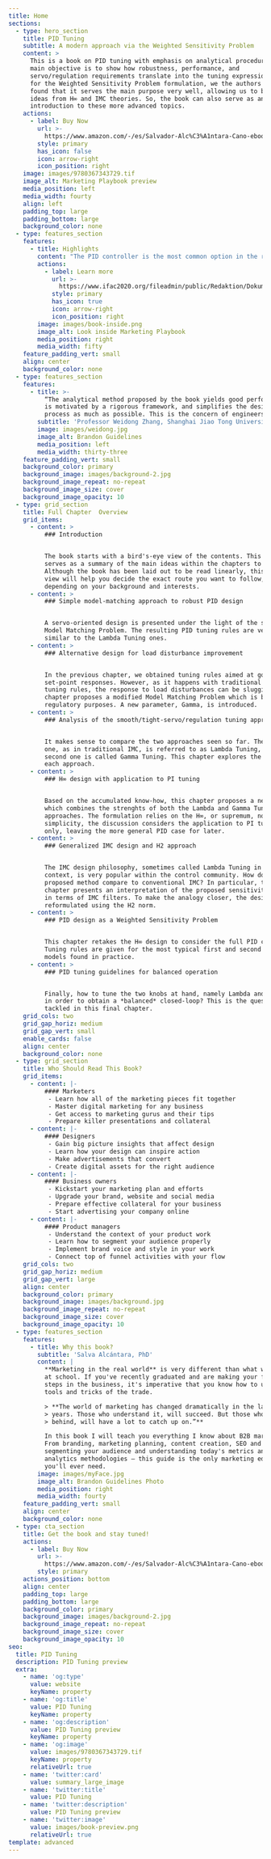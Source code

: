 ```yaml
---
title: Home
sections:
  - type: hero_section
    title: PID Tuning
    subtitle: A modern approach via the Weighted Sensitivity Problem
    content: >
      This is a book on PID tuning with emphasis on analytical procedures. The
      main objective is to show how robustness, performance, and
      servo/regulation requirements translate into the tuning expressions. As
      for the Weighted Sensitivity Problem formulation, we the authors have
      found that it serves the main purpose very well, allowing us to blend
      ideas from H∞ and IMC theories. So, the book can also serve as an
      introduction to these more advanced topics.
    actions:
      - label: Buy Now
        url: >-
          https://www.amazon.com/-/es/Salvador-Alc%C3%A1ntara-Cano-ebook/dp/B08NCNRBKG/ref=sr_1_1?__mk_es_US=%C3%85M%C3%85%C5%BD%C3%95%C3%91&dchild=1&keywords=pid+tuning+alc%C3%A1ntara&qid=1614573662&sr=8-1
        style: primary
        has_icon: false
        icon: arrow-right
        icon_position: right
    image: images/9780367343729.tif
    image_alt: Marketing Playbook preview
    media_position: left
    media_width: fourty
    align: left
    padding_top: large
    padding_bottom: large
    background_color: none
  - type: features_section
    features:
      - title: Highlights
        content: "The PID controller is the most common option in the realm of control applications and is dominant in the process control industry. Among the related analytical methods, Internal Model Control (IMC) has gained remarkable industrial acceptance due to its robust nature and good set-point responses. However, the traditional application of IMC results in poor load disturbance rejection for lag-dominant and integrating plants. This book presents an IMC-like design method which avoids this common pitfall and is devised to work well for plants of modest complexity, for which analytical PID tuning is plausible. For simplicity, the design only focuses on the closed-loop sensitivity function, including formulations for the H∞\_and H2\_norms. Aimed at graduate students and researchers in control engineering, this book:\n\n*   Considers both the robustness/performance and the servo/regulation trade-offs\n*   Presents a systematic, optimization-based approach, ultimately leading to well-motivated, model-based, and analytically derived tuning rules\n*   Shows how to tune PID controllers in a unified way, encompassing stable, integrating, and unstable processes\n*   Finds in the Weighted Sensitivity Problem the sweet spot of robust, optimal, and PID control\n*   Provides a common analytical framework that generalizes existing tuning proposals\n"
        actions:
          - label: Learn more
            url: >-
              https://www.ifac2020.org/fileadmin/public/Redaktion/Dokumente/Workshopslides/Slides_Workshop_Vilanova.pdf
            style: primary
            has_icon: true
            icon: arrow-right
            icon_position: right
        image: images/book-inside.png
        image_alt: Look inside Marketing Playbook
        media_position: right
        media_width: fifty
    feature_padding_vert: small
    align: center
    background_color: none
  - type: features_section
    features:
      - title: >-
          “The analytical method proposed by the book yields good performance,
          is motivated by a rigorous framework, and simplifies the design
          process as much as possible. This is the concern of engineers.”
        subtitle: 'Professor Weidong Zhang, Shanghai Jiao Tong University'
        image: images/weidong.jpg
        image_alt: Brandon Guidelines
        media_position: left
        media_width: thirty-three
    feature_padding_vert: small
    background_color: primary
    background_image: images/background-2.jpg
    background_image_repeat: no-repeat
    background_image_size: cover
    background_image_opacity: 10
  - type: grid_section
    title: Full Chapter  Overview
    grid_items:
      - content: >
          ### Introduction


          The book starts with a bird's-eye view of the contents. This chapter
          serves as a summary of the main ideas within the chapters to come.
          Although the book has been laid out to be read linearly, this elevated
          view will help you decide the exact route you want to follow,
          depending on your background and interests.
      - content: >
          ### Simple model-matching approach to robust PID design


          A servo-oriented design is presented under the light of the simplest
          Model Matching Problem. The resulting PID tuning rules are very
          similar to the Lambda Tuning ones.
      - content: >
          ### Alternative design for load disturbance improvement


          In the previous chapter, we obtained tuning rules aimed at good
          set-point responses. However, as it happens with traditional IMC-based
          tuning rules, the response to load disturbances can be sluggish. This
          chapter proposes a modified Model Matching Problem which is better for
          regulatory purposes. A new parameter, Gamma, is introduced.
      - content: >
          ### Analysis of the smooth/tight-servo/regulation tuning approaches


          It makes sense to compare the two approaches seen so far. The first
          one, as in traditional IMC, is referred to as Lambda Tuning, while the
          second one is called Gamma Tuning. This chapter explores the limits of
          each approach.
      - content: >
          ### H∞ design with application to PI tuning


          Based on the accumulated know-how, this chapter proposes a new design
          which combines the strenghts of both the Lambda and Gamma Tuning
          approaches. The formulation relies on the H∞, or supremum, norm. For
          simplicity, the discussion considers the application to PI tuning
          only, leaving the more general PID case for later.
      - content: >
          ### Generalized IMC design and H2 approach


          The IMC design philosophy, sometimes called Lambda Tuning in the PID
          context, is very popular within the control community. How does the
          proposed method compare to conventional IMC? In particular, this
          chapter presents an interpretation of the proposed sensitivity weight
          in terms of IMC filters. To make the analogy closer, the design is
          reformulated using the H2 norm.
      - content: >
          ### PID design as a Weighted Sensitivity Problem


          This chapter retakes the H∞ design to consider the full PID case.
          Tuning rules are given for the most typical first and second order
          models found in practice.
      - content: >
          ### PID tuning guidelines for balanced operation


          Finally, how to tune the two knobs at hand, namely Lambda and Gamma,
          in order to obtain a *balanced* closed-loop? This is the question
          tackled in this final chapter.
    grid_cols: two
    grid_gap_horiz: medium
    grid_gap_vert: small
    enable_cards: false
    align: center
    background_color: none
  - type: grid_section
    title: Who Should Read This Book?
    grid_items:
      - content: |-
          #### Marketers
           - Learn how all of the marketing pieces fit together
           - Master digital marketing for any business
           - Get access to marketing gurus and their tips
           - Prepare killer presentations and collateral
      - content: |-
          #### Designers
           - Gain big picture insights that affect design
           - Learn how your design can inspire action
           - Make advertisements that convert
           - Create digital assets for the right audience
      - content: |-
          #### Business owners
           - Kickstart your marketing plan and efforts
           - Upgrade your brand, website and social media
           - Prepare effective collateral for your business
           - Start advertising your company online
      - content: |-
          #### Product managers
           - Understand the context of your product work
           - Learn how to segment your audience properly
           - Implement brand voice and style in your work
           - Connect top of funnel activities with your flow
    grid_cols: two
    grid_gap_horiz: medium
    grid_gap_vert: large
    align: center
    background_color: primary
    background_image: images/background.jpg
    background_image_repeat: no-repeat
    background_image_size: cover
    background_image_opacity: 10
  - type: features_section
    features:
      - title: Why this book?
        subtitle: 'Salva Alcántara, PhD'
        content: |
          **Marketing in the real world** is very different than what we learn
          at school. If you've recently graduated and are making your first
          steps in the business, it's imperative that you know how to use the
          tools and tricks of the trade.

          > **The world of marketing has changed dramatically in the last 10
          > years. Those who understand it, will succeed. But those who stay
          > behind, will have a lot to catch up on.”**

          In this book I will teach you everything I know about B2B marketing.
          From branding, marketing planning, content creation, SEO and PPC, to
          segmenting your audience and understanding today's metrics and
          analytics methodologies — this guide is the only marketing education
          you'll ever need.
        image: images/myFace.jpg
        image_alt: Brandon Guidelines Photo
        media_position: right
        media_width: fourty
    feature_padding_vert: small
    align: center
    background_color: none
  - type: cta_section
    title: Get the book and stay tuned!
    actions:
      - label: Buy Now
        url: >-
          https://www.amazon.com/-/es/Salvador-Alc%C3%A1ntara-Cano-ebook/dp/B08NCNRBKG/ref=sr_1_1?__mk_es_US=%C3%85M%C3%85%C5%BD%C3%95%C3%91&dchild=1&keywords=pid+tuning+alc%C3%A1ntara&qid=1614573662&sr=8-1
        style: primary
    actions_position: bottom
    align: center
    padding_top: large
    padding_bottom: large
    background_color: primary
    background_image: images/background-2.jpg
    background_image_repeat: no-repeat
    background_image_size: cover
    background_image_opacity: 10
seo:
  title: PID Tuning
  description: PID Tuning preview
  extra:
    - name: 'og:type'
      value: website
      keyName: property
    - name: 'og:title'
      value: PID Tuning
      keyName: property
    - name: 'og:description'
      value: PID Tuning preview
      keyName: property
    - name: 'og:image'
      value: images/9780367343729.tif
      keyName: property
      relativeUrl: true
    - name: 'twitter:card'
      value: summary_large_image
    - name: 'twitter:title'
      value: PID Tuning
    - name: 'twitter:description'
      value: PID Tuning preview
    - name: 'twitter:image'
      value: images/book-preview.png
      relativeUrl: true
template: advanced
---
```

